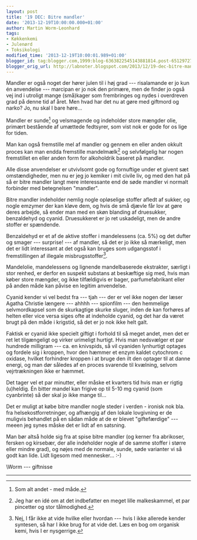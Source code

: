 ```yaml
---
layout: post
title: '19 DEC: Bitre mandler'
date: '2013-12-19T10:00:00.000+01:00'
author: Martin Worm-Leonhard
tags:
- Køkkenkemi
- Julenørd
- Toksikologi
modified_time: '2013-12-19T10:00:01.989+01:00'
blogger_id: tag:blogger.com,1999:blog-6363822545143881814.post-6512972732953705663
blogger_orig_url: http://labnoter.blogspot.com/2013/12/19-dec-bitre-mandler.html
---
```


Mandler er også noget der hører julen til i høj grad --- risalamande er jo
kun én anvendelse --- marcipan er jo nok den primære, men de finder jo
også vej ind i utroligt mange (små)kager som frembringes og nydes i
overdreven grad på denne tid af året. Men hvad har det nu at gøre med
giftmord og narko? Jo, nu skal I bare høre...

Mandler er sunde[^1] og velsmagende og indeholder store mængder olie,
primært bestående af umættede fedtsyrer, som vist nok er gode for os
lige for tiden. 

Man kan også fremstille mel af mandler og gennem en
eller anden okkult proces kan man endda fremstille mandelmælk[^2] og
selvfølgelig har nogen fremstillet en eller anden form for alkoholdrik
baseret på mandler. 

Alle disse anvendelser er utvivlsomt gode og
fornuftige under et givent sæt omstændigheder, men nu er jeg jo kemiker
i mit civile liv, og med den hat på så er bitre mandler langt mere
interessante end de søde mandler vi normalt forbinder med betegnelsen
"mandler".

Bitre mandler indeholder nemlig nogle opløselige stoffer afledt af
sukker, og nogle emzymer der kan kløve dem, og hvis de små djævle får
lov at gøre deres arbejde, så ender man med en skøn blanding af
druesukker, benzaldehyd og cyanid. Druesukkeret er jo ret uskadeligt,
men de andre stoffer er spændende.

Benzaldehyd er et af de aktive stoffer i mandelessens (ca. 5%) og det
dufter og smager --- surprise! --- af mandler, så det er jo ikke så mærkeligt, men
det er lidt interessant at det også kan bruges som udgangsstof i
fremstillingen af illegale misbrugsstoffer[^3]. 

Mandelolie,
mandelessens og lignende mandelbaserede ekstrakter, særligt i stor
renhed, er derfor en suspekt substans at beskæftige sig med, hvis man
køber store mængder, og ikke tilfældigvis er bager, parfumefabrikant
eller på anden måde kan påvise en legitim anvendelse.

Cyanid kender vi vel bedst fra --- tjah --- der er vel ikke nogen der læser
Agatha Christie længere --- ahhhh --- spionfilm --- den hemmelige
selvmordkapsel som de skurkagtige skurke sluger, inden de kan forhøres
af helten eller vice versa siges ofte at indeholde cyanid, og det har da
været brugt på den måde i krigstid, så det er jo nok ikke helt galt.

Faktisk er cyanid ikke specielt giftigt i forhold til så meget andet,
men det er ret let tilgængeligt og virker urimeligt hurtigt. Hvis man
nedsvælger et par hundrede milligram --- ca. en knivspids, så vil cyaniden
lynhurtigt optages og fordele sig i kroppen, hvor den hæmmer et enzym
kaldet cytochrom c oxidase, hvilket forhindrer kroppen i at bruge den
ilt den optager til at danne energi, og man dør således af en proces
svarende til kvælning, selvom vejrtrækningen ikke er hæmmet. 

Det tager
vel et par minutter, eller måske et kvarters tid hvis man er rigtig
(u)heldig. Én bitter mandel kan frigive op til 5-10 mg cyanid (som
cyanbrinte) så der skal jo ikke mange til...

Det er muligt at købe bitre mandler nogle steder i verden - ironisk nok
bla. fra helsekostforretninger, og afhængig af den lokale lovgivning er
de muligvis behandlet på en sådan måde at de er blevet "giftefærdige" ---
meeen jeg synes måske det er lidt af en satsning.

Man bør altså holde sig fra at spise bitre mandler (og kerner fra
abrikoser, fersken og kirsebær, der alle indeholder nogle af de samme
stoffer i større eller mindre grad), og nøjes med de normale, sunde,
søde varianter vi så godt kan lide. Lidt ligesom med mennesker... :-)

\\Worm --- giftnisse

------------------------------------------------------------------------

[^1]: Som alt andet - med måde.

[^2]: Jeg har en idé om at det indbefatter en meget lille malkeskammel,
    et par pincetter og stor tålmodighed.

[^3]: Nej, I får ikke at vide hvilke eller hvordan --- hvis I ikke
    allerede kender syntesen, så har I ikke brug for at vide det. Læs en bog
    om organisk kemi, hvis I er nysgerrige.
